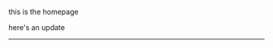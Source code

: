 this is the homepage

here's an update


---

<a href="[https://github.com/SchlossLab/Hagan_CodeClub_PLOSComp](https://github.com/kelly-sovacool/sandbox/edit/main/docs/index.md)"> <i class="fab fa-github" style="font-size:48px;"></i> </a>
